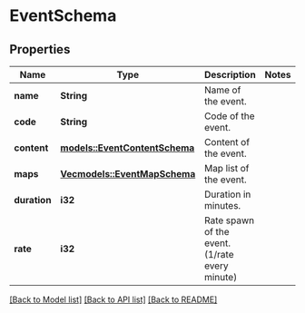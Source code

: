 # EventSchema

## Properties

Name | Type | Description | Notes
------------ | ------------- | ------------- | -------------
**name** | **String** | Name of the event. | 
**code** | **String** | Code of the event. | 
**content** | [**models::EventContentSchema**](EventContentSchema.md) | Content of the event. | 
**maps** | [**Vec<models::EventMapSchema>**](EventMapSchema.md) | Map list of the event. | 
**duration** | **i32** | Duration in minutes. | 
**rate** | **i32** | Rate spawn of the event. (1/rate every minute) | 

[[Back to Model list]](../README.md#documentation-for-models) [[Back to API list]](../README.md#documentation-for-api-endpoints) [[Back to README]](../README.md)


